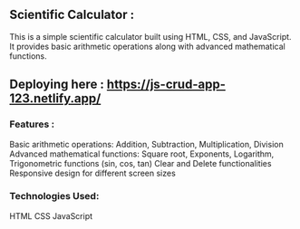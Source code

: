 ## Scientific Calculator :
This is a simple scientific calculator built using HTML, CSS, and JavaScript. It provides basic arithmetic operations along with advanced mathematical functions.

## Deploying here : https://js-crud-app-123.netlify.app/

### Features :
Basic arithmetic operations: Addition, Subtraction, Multiplication, Division Advanced mathematical functions: Square root, Exponents, Logarithm, Trigonometric functions (sin, cos, tan) Clear and Delete functionalities Responsive design for different screen sizes

### Technologies Used:
HTML CSS JavaScript
